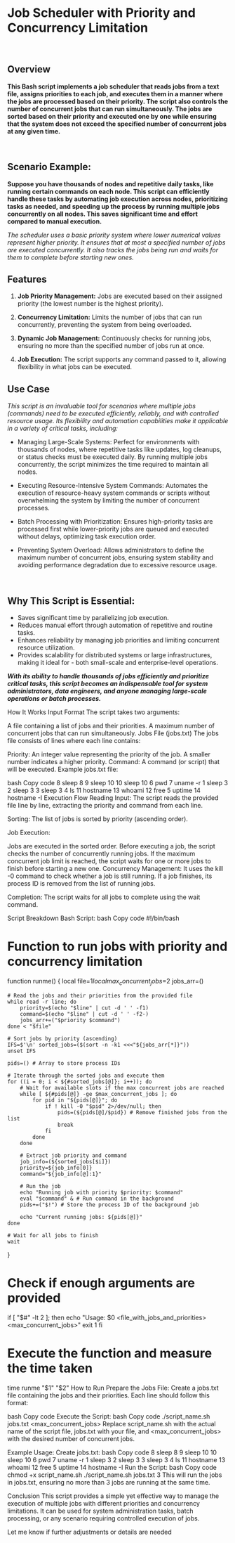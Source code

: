 # Job Scheduler with Priority and Concurrency Limitation

<br>

## Overview


**This Bash script implements a job scheduler that reads jobs from a text file, assigns priorities to each job, and executes them in a manner where the jobs are processed based on their priority. The script also controls the number of concurrent jobs that can run simultaneously. The jobs are sorted based on their priority and executed one by one while ensuring that the system does not exceed the specified number of concurrent jobs at any given time.**

<br>

## Scenario Example:

**Suppose you have thousands of nodes and repetitive daily tasks, like running certain commands on each node. This script can efficiently handle these tasks by automating job execution across nodes, prioritizing tasks as needed, and speeding up the process by running multiple jobs concurrently on all nodes. This saves significant time and effort compared to manual execution.**

*The scheduler uses a basic priority system where lower numerical values represent higher priority. It ensures that at most a specified number of jobs are executed concurrently. It also tracks the jobs being run and waits for them to complete before starting new ones.*

## Features

1. **Job Priority Management:** Jobs are executed based on their assigned priority (the lowest number is the highest priority).

2. **Concurrency Limitation:** Limits the number of jobs that can run concurrently, preventing the system from being overloaded.

3. **Dynamic Job Management:** Continuously checks for running jobs, ensuring no more than the specified number of jobs run at once.

4. **Job Execution:** The script supports any command passed to it, allowing flexibility in what jobs can be executed.



## Use Case


*This script is an invaluable tool for scenarios where multiple jobs (commands) need to be executed efficiently, reliably, and with controlled resource usage. Its flexibility and automation capabilities make it applicable in a variety of critical tasks, including:*

- Managing Large-Scale Systems: Perfect for environments with thousands of nodes, where repetitive tasks like updates, log cleanups, or status checks must be executed daily. By running multiple jobs concurrently, the script minimizes the time required to maintain all nodes.

- Executing Resource-Intensive System Commands: Automates the execution of resource-heavy system commands or scripts without overwhelming the system by limiting the number of concurrent processes.

- Batch Processing with Prioritization: Ensures high-priority tasks are processed first while lower-priority jobs are queued and executed without delays, optimizing task execution order.

- Preventing System Overload: Allows administrators to define the maximum number of concurrent jobs, ensuring system stability and avoiding performance degradation due to excessive resource usage.


<br>
  

## Why This Script is Essential:

- Saves significant time by parallelizing job execution.
- Reduces manual effort through automation of repetitive and routine tasks.
- Enhances reliability by managing job priorities and limiting concurrent resource utilization.
- Provides scalability for distributed systems or large infrastructures, making it ideal for - both small-scale and enterprise-level operations.

***With its ability to handle thousands of jobs efficiently and prioritize critical tasks, this script becomes an indispensable tool for system administrators, data engineers, and anyone managing large-scale operations or batch processes.***




























How It Works
Input Format
The script takes two arguments:

A file containing a list of jobs and their priorities.
A maximum number of concurrent jobs that can run simultaneously.
Jobs File (jobs.txt)
The jobs file consists of lines where each line contains:

Priority: An integer value representing the priority of the job. A smaller number indicates a higher priority.
Command: A command (or script) that will be executed.
Example jobs.txt file:

bash
Copy code
8 sleep 8
9 sleep 10
10 sleep 10
6 pwd
7 uname -r
1 sleep 3
2 sleep 3
3 sleep 3
4 ls
11 hostname
13 whoami
12 free
5 uptime
14 hostname -I
Execution Flow
Reading Input:
The script reads the provided file line by line, extracting the priority and command from each line.

Sorting:
The list of jobs is sorted by priority (ascending order).

Job Execution:

Jobs are executed in the sorted order.
Before executing a job, the script checks the number of concurrently running jobs.
If the maximum concurrent job limit is reached, the script waits for one or more jobs to finish before starting a new one.
Concurrency Management:
It uses the kill -0 command to check whether a job is still running. If a job finishes, its process ID is removed from the list of running jobs.

Completion:
The script waits for all jobs to complete using the wait command.

Script Breakdown
Bash Script:
bash
Copy code
#!/bin/bash

# Function to run jobs with priority and concurrency limitation
function runme() {
    local file=$1
    local max_concurrent_jobs=$2
    jobs_arr=()

    # Read the jobs and their priorities from the provided file
    while read -r line; do
        priority=$(echo "$line" | cut -d ' ' -f1)
        command=$(echo "$line" | cut -d ' ' -f2-)
        jobs_arr+=("$priority $command")
    done < "$file"

    # Sort jobs by priority (ascending)
    IFS=$'\n' sorted_jobs=($(sort -n -k1 <<<"${jobs_arr[*]}"))
    unset IFS

    pids=() # Array to store process IDs

    # Iterate through the sorted jobs and execute them
    for ((i = 0; i < ${#sorted_jobs[@]}; i++)); do
        # Wait for available slots if the max concurrent jobs are reached
        while [ ${#pids[@]} -ge $max_concurrent_jobs ]; do
            for pid in "${pids[@]}"; do
                if ! kill -0 "$pid" 2>/dev/null; then
                    pids=(${pids[@]/$pid}) # Remove finished jobs from the list
                    break
                fi
            done
        done

        # Extract job priority and command
        job_info=(${sorted_jobs[$i]})
        priority=${job_info[0]}
        command="${job_info[@]:1}"

        # Run the job
        echo "Running job with priority $priority: $command"
        eval "$command" & # Run command in the background
        pids+=("$!") # Store the process ID of the background job

        echo "Current running jobs: ${pids[@]}"
    done

    # Wait for all jobs to finish
    wait
}

# Check if enough arguments are provided
if [ "$#" -lt 2 ]; then
    echo "Usage: $0 <file_with_jobs_and_priorities> <max_concurrent_jobs>"
    exit 1
fi

# Execute the function and measure the time taken
time runme "$1" "$2"
How to Run
Prepare the Jobs File:
Create a jobs.txt file containing the jobs and their priorities. Each line should follow this format:

bash
Copy code
<priority> <command>
Execute the Script:
bash
Copy code
./script_name.sh jobs.txt <max_concurrent_jobs>
Replace script_name.sh with the actual name of the script file, jobs.txt with your file, and <max_concurrent_jobs> with the desired number of concurrent jobs.

Example Usage:
Create jobs.txt:
bash
Copy code
8 sleep 8
9 sleep 10
10 sleep 10
6 pwd
7 uname -r
1 sleep 3
2 sleep 3
3 sleep 3
4 ls
11 hostname
13 whoami
12 free
5 uptime
14 hostname -I
Run the Script:
bash
Copy code
chmod +x script_name.sh
./script_name.sh jobs.txt 3
This will run the jobs in jobs.txt, ensuring no more than 3 jobs are running at the same time.

Conclusion
This script provides a simple yet effective way to manage the execution of multiple jobs with different priorities and concurrency limitations. It can be used for system administration tasks, batch processing, or any scenario requiring controlled execution of jobs.

Let me know if further adjustments or details are needed
